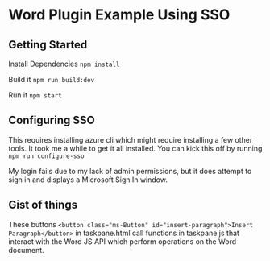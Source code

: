 # Word Plugin Example Using SSO

## Getting Started

Install Dependencies
`npm install`

Build it
`npm run build:dev`

Run it
`npm start`

## Configuring SSO
This requires installing azure cli which might require installing a few other tools. It took me a while to get it all installed. You can kick this off by running `npm run configure-sso`

My login fails due to my lack of admin permissions, but it does attempt to sign in and displays a Microsoft Sign In window.

## Gist of things
These buttons `<button class="ms-Button" id="insert-paragraph">Insert Paragraph</button>` in taskpane.html call functions in taskpane.js that interact with the Word JS API which perform operations on the Word document.